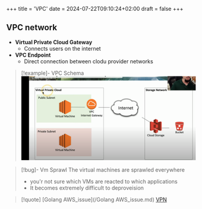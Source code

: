 +++
title = 'VPC'
date = 2024-07-22T09:10:24+02:00
draft = false
+++

## VPC network 

 - **Virtual Private Cloud Gateway**
	 - Connects users on the internet 
- **VPC Endpoint**
	- Direct connection between clodu provider networks 
 >[!example]- VPC Schema
![VPC_Endpoitn_Schema_visual.png](/static/VPC_Endpoitn_Schema_visual.png)

>[!bug]- Vm Sprawl
>The virtual machines are sprawled everywhere 
>- you'r not sure which VMs are reacted to which applications 
>- It becomes extremely difficult to deproveision 




>[!quote] [Golang AWS_issue](/Golang AWS_issue.md) [VPN](/VPN.md)